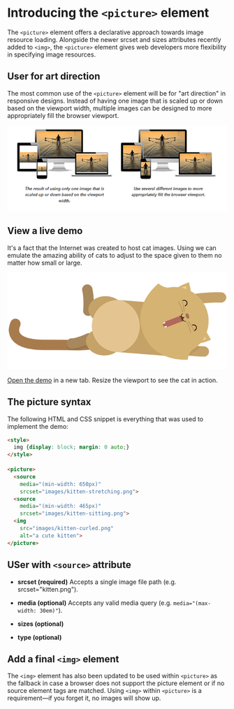 # Introducing the `<picture>` element

The `<picture>` element offers a declarative approach towards image resource loading.
Alongside the newer srcset and sizes attributes recently added to `<img>`, the `<picture>` element gives web developers more flexibility in specifying image resources.

## User for art direction

The most common use of the `<picture>` element will be for "art direction" in responsive designs. Instead of having one image that is scaled up or down based on the viewport width, multiple images can be designed to more appropriately fill the browser viewport.

<p align="center" >
	<img src="images/art-direction.png" alt="resized image">
</p>

## View a live demo

It's a fact that the Internet was created to host cat images. Using <picture> we can emulate the amazing ability of cats to adjust to the space given to them no matter how small or large.

<p align="center">
	<img src="images/cat-stretching.png" alt="cat stretching">
</p>

<a href="http://googlechrome.github.io/samples/picture-element/">Open the demo</a> in a new tab. Resize the viewport to see the cat in action.

## The picture syntax

The following HTML and CSS snippet is everything that was used to implement the demo:
```html
<style>
  img {display: block; margin: 0 auto;}
</style>

<picture>
  <source 
    media="(min-width: 650px)"
    srcset="images/kitten-stretching.png">
  <source 
    media="(min-width: 465px)"
    srcset="images/kitten-sitting.png">
  <img 
    src="images/kitten-curled.png" 
    alt="a cute kitten">
</picture>
```

## USer with `<source>` attribute

* <strong>srcset (required)</strong>
Accepts a single image file path (e.g. srcset="kitten.png").

* <strong>media (optional)</strong>
Accepts any valid media query (e.g. `media="(max-width: 30em)"`).

* <strong>sizes (optional)</strong>

* <strong>type (optional)</strong>

## Add a final `<img>` element

The `<img>` element has also been updated to be used within `<picture>` as the fallback in case a browser does not support the picture element or if no source element tags are matched. Using `<img>` within `<picture>` is a requirement—if you forget it, no images will show up.

